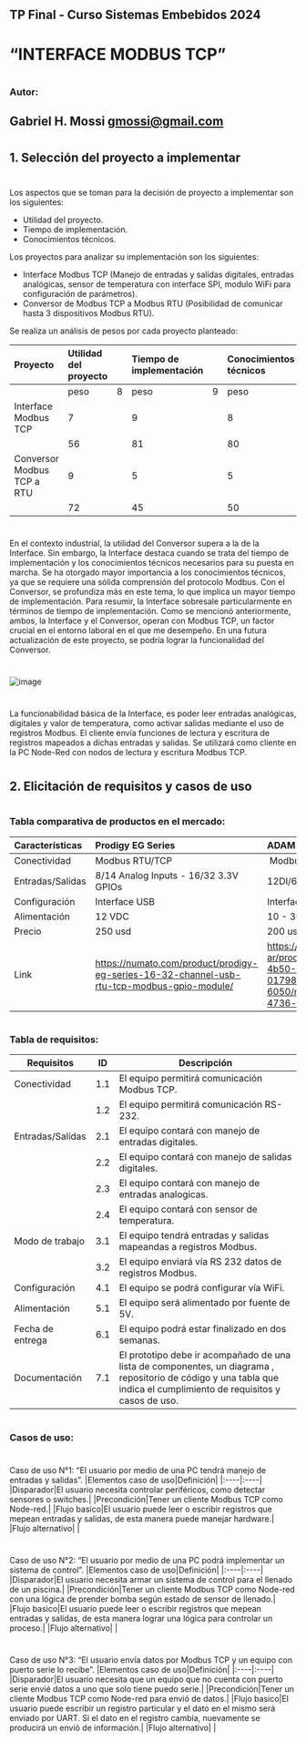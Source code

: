 ## TP Final  - Curso Sistemas Embebidos  2024
# “INTERFACE MODBUS TCP”
#
### Autor:
## Gabriel H. Mossi gmossi@gmail.com
#
#
#
## 1. Selección del proyecto a implementar
#
Los aspectos que se toman para la decisión de proyecto a implementar son los siguientes:
-	Utilidad del proyecto.
-	Tiempo de implementación.
-	Conocimientos técnicos.

Los proyectos para analizar su implementación son los siguientes:
-	Interface Modbus TCP (Manejo de entradas y salidas digitales, entradas analógicas, sensor de temperatura con interface SPI, modulo WiFi para configuración de parámetros).
-	Conversor de Modbus TCP a Modbus RTU (Posibilidad de comunicar hasta 3 dispositivos Modbus RTU).


Se realiza un análisis de pesos por cada proyecto planteado:

|Proyecto|Utilidad del proyecto| |Tiempo de implementación| |Conocimientos técnicos| |Total|
|:----|:----|:----|:----|:----|:----|:----|:----|
| |peso|8|peso|9|peso|10| |
|Interface Modbus TCP|7| |9| |8| |217|
| |56| |81| |80| | |
|Conversor Modbus TCP a RTU|9| |5| |5| |167|
| |72| |45| |50| | |
#

En el contexto industrial, la utilidad del Conversor supera a la de la Interface. Sin embargo, la Interface destaca cuando se trata del tiempo de implementación y los conocimientos técnicos necesarios para su puesta en marcha. Se ha otorgado mayor importancia a los conocimientos técnicos, ya que se requiere una sólida comprensión del protocolo Modbus. Con el Conversor, se profundiza más en este tema, lo que implica un mayor tiempo de implementación.
Para resumir, la Interface sobresale particularmente en términos de tiempo de implementación. Como se mencionó anteriormente, ambos, la Interface y el Conversor, operan con Modbus TCP, un factor crucial en el entorno laboral en el que me desempeño. En una futura actualización de este proyecto, se podría lograr la funcionalidad del Conversor.
#
![image](https://github.com/user-attachments/assets/74aedc48-74ad-44f0-886f-7b5417af8653)

#
La funcionabilidad básica de la Interface, es poder leer entradas analógicas, digitales y valor de temperatura, como activar salidas mediante el uso de registros Modbus. El cliente envía funciones de lectura y escritura de registros mapeados a dichas entradas y salidas. Se utilizará como cliente en la PC Node-Red con nodos de lectura y escritura Modbus TCP.
#
#
#
## 2. Elicitación de requisitos y casos de uso
#
### Tabla comparativa de productos en el mercado:
|Características|Prodigy EG Series|ADAM-6050|
|:----|:----|:----|
|Conectividad|Modbus RTU/TCP| Modbus/SNMP/MQTT |
|Entradas/Salidas|8/14 Analog Inputs - 16/32 3.3V GPIOs|12DI/6DO|
|Configuración|Interface USB|Interface Ethernet|
|Alimentación|12 VDC|10 - 30 VDC|
|Precio|250 usd|200 usd|
|Link|https://numato.com/product/prodigy-eg-series-16-32-channel-usb-rtu-tcp-modbus-gpio-module/|https://www.advantech.com/es-ar/products/a67f7853-013a-4b50-9b20-01798c56b090/adam-6050/mod_b009c4b4-4b7c-4736-b16f-241978245e6a|
#
### Tabla de requisitos:
| Requisitos       | ID  | Descripción                                                                                                                                                          |
|------------------|-----|----------------------------------------------------------------------------------------------------------------------------------------------------------------------|
| Conectividad     | 1.1 | El equipo permitirá comunicación Modbus TCP.                                                                                                                         |
|                  | 1.2 | El equipo permitirá comunicación RS-232.                                                                                                                             |
| Entradas/Salidas | 2.1 | El equipo contará con manejo de entradas digitales.                                                                                                                  |
|                  | 2.2 | El equipo contará con manejo de salidas digitales.                                                                                                                   |
|                  | 2.3 | El equipo contará con manejo de entradas analogicas.                                                                                                                 |
|                  | 2.4 | El equipo contará con sensor de temperatura.                                                                                                                         |
| Modo de trabajo  | 3.1 | El equipo tendrá entradas y salidas mapeandas a registros Modbus.                                                                                                    |
|                  | 3.2 | El equipo  enviará vía RS 232 datos de registros Modbus.                                                                                                            |
| Configuración    | 4.1 | El equipo se podrá configurar vía WiFi.                                                                                                                              |
| Alimentación     | 5.1 | El equipo será alimentado por fuente de 5V.                                                                                                                          |
| Fecha de entrega | 6.1 | El equipo podrá estar finalizado en dos semanas.                                                                                                                     |
| Documentación    | 7.1 | El prototipo debe ir acompañado de una lista de componentes, un diagrama , repositorio de código y una tabla que indica el cumplimiento de requisitos y casos de uso. |
#
### Casos de uso:
#
Caso de uso N°1: “El usuario por medio de una PC tendrá manejo de entradas y salidas”.
|Elementos caso de uso|Definición|
|:----|:----|
|Disparador|El usuario necesita controlar periféricos, como detectar sensores o switches.|
|Precondición|Tener un cliente Modbus TCP como Node-red.|
|Flujo basico|El usuario puede leer o escribir registros que mepean entradas y salidas, de esta manera puede manejar hardware.|
|Flujo alternativo| |

#
Caso de uso N°2: “El usuario por medio de una PC podrá implementar un sistema de control”.
|Elementos caso de uso|Definición|
|:----|:----|
|Disparador|El usuario necesita armar un sistema de control para el llenado de un piscina.|
|Precondición|Tener un cliente Modbus TCP como Node-red con una lógica de prender bomba según estado de sensor de llenado.|
|Flujo basico|El usuario puede leer o escribir registros que mepean entradas y salidas, de esta manera lograr una lógica para controlar un proceso.|
|Flujo alternativo| |

#
Caso de uso N°3: “El usuario envía datos por Modbus TCP y un equipo con puerto serie lo recibe”.
|Elementos caso de uso|Definición|
|:----|:----|
|Disparador|El usuario necesita que un equipo que no cuenta con puerto serie envié datos a uno que solo tiene puedo serie.|
|Precondición|Tener un cliente Modbus TCP como Node-red para envió  de datos.|
|Flujo basico|El usuario puede escribir un registro particular y el dato en el mismo será enviado por UART. Si el dato en el registro cambia, nuevamente se producirá un envió de información.|
|Flujo alternativo| |


